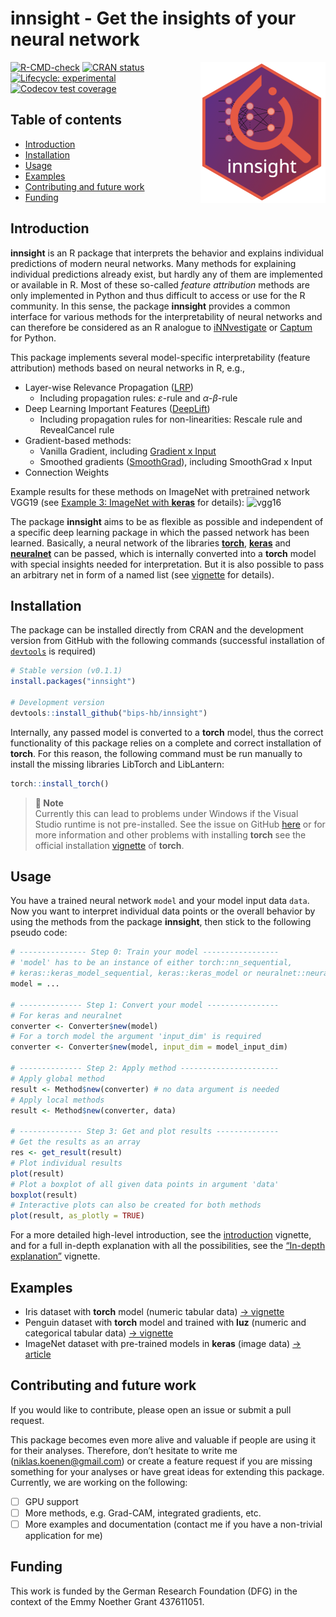
# **innsight** - Get the insights of your neural network

<a href='https://bips-hb.github.io/innsight/'><img src='man/figures/logo.png' align="right" width="200" /></a>

<!-- badges: start -->

[![R-CMD-check](https://github.com/bips-hb/innsight/actions/workflows/R-CMD-check.yaml/badge.svg)](https://github.com/bips-hb/innsight/actions/workflows/R-CMD-check.yaml)
[![CRAN
status](https://www.r-pkg.org/badges/version/innsight)](https://CRAN.R-project.org/package=innsight)
[![Lifecycle:
experimental](https://img.shields.io/badge/lifecycle-experimental-orange.svg)](https://lifecycle.r-lib.org/articles/stages.html#experimental)
[![Codecov test
coverage](https://codecov.io/gh/bips-hb/innsight/branch/master/graph/badge.svg)](https://app.codecov.io/gh/bips-hb/innsight?branch=master)
<!-- badges: end -->

## Table of contents

- [Introduction](#introduction)
- [Installation](#installation)
- [Usage](#usage)
- [Examples](#examples)
- [Contributing and future work](#contributing-and-future-work)
- [Funding](#funding)

## Introduction

**innsight** is an R package that interprets the behavior and explains
individual predictions of modern neural networks. Many methods for
explaining individual predictions already exist, but hardly any of them
are implemented or available in R. Most of these so-called *feature
attribution* methods are only implemented in Python and thus difficult
to access or use for the R community. In this sense, the package
**innsight** provides a common interface for various methods for the
interpretability of neural networks and can therefore be considered as
an R analogue to
[iNNvestigate](https://github.com/albermax/innvestigate) or
[Captum](https://captum.ai/) for Python.

This package implements several model-specific interpretability (feature
attribution) methods based on neural networks in R, e.g.,

- Layer-wise Relevance Propagation
  ([LRP](https://doi.org/10.1371/journal.pone.0130140))
  - Including propagation rules: $\varepsilon$-rule and
    $\alpha$-$\beta$-rule
- Deep Learning Important Features
  ([DeepLift](https://arxiv.org/abs/1704.02685))
  - Including propagation rules for non-linearities: Rescale rule and
    RevealCancel rule
- Gradient-based methods:
  - Vanilla Gradient, including [Gradient x
    Input](https://www.jmlr.org/papers/v11/baehrens10a.html)
  - Smoothed gradients ([SmoothGrad](https://arxiv.org/abs/1706.03825)),
    including SmoothGrad x Input
- Connection Weights

Example results for these methods on ImageNet with pretrained network
VGG19 (see [Example 3: ImageNet with
**keras**](https://bips-hb.github.io/innsight/articles/Example_3_imagenet.html)
for details):
![vgg16](https://github.com/bips-hb/innsight/blob/master/man/images/Vgg19_result.png?raw=true)

The package **innsight** aims to be as flexible as possible and
independent of a specific deep learning package in which the passed
network has been learned. Basically, a neural network of the libraries
[**torch**](https://torch.mlverse.org/),
[**keras**](https://tensorflow.rstudio.com/) and
[**neuralnet**](https://CRAN.R-project.org/package=neuralnet) can be
passed, which is internally converted into a **torch** model with
special insights needed for interpretation. But it is also possible to
pass an arbitrary net in form of a named list (see
[vignette](https://bips-hb.github.io/innsight/articles/detailed_overview.html#model-as-named-list)
for details).

## Installation

The package can be installed directly from CRAN and the development
version from GitHub with the following commands (successful installation
of [`devtools`](https://www.r-project.org/nosvn/pandoc/devtools.html) is
required)

``` r
# Stable version (v0.1.1)
install.packages("innsight")

# Development version
devtools::install_github("bips-hb/innsight")
```

Internally, any passed model is converted to a **torch** model, thus the
correct functionality of this package relies on a complete and correct
installation of **torch**. For this reason, the following command must
be run manually to install the missing libraries LibTorch and
LibLantern:

``` r
torch::install_torch()
```

> **📝 Note**  
> Currently this can lead to problems under Windows if the Visual Studio
> runtime is not pre-installed. See the issue on GitHub
> [here](https://github.com/mlverse/torch/issues/246#issuecomment-695097121)
> or for more information and other problems with installing **torch**
> see the official installation
> [vignette](https://CRAN.R-project.org/package=torch/vignettes/installation.html)
> of **torch**.

## Usage

You have a trained neural network `model` and your model input data
`data`. Now you want to interpret individual data points or the overall
behavior by using the methods from the package **innsight**, then stick
to the following pseudo code:

``` r
# --------------- Step 0: Train your model -----------------
# 'model' has to be an instance of either torch::nn_sequential, 
# keras::keras_model_sequential, keras::keras_model or neuralnet::neuralnet
model = ...

# -------------- Step 1: Convert your model ----------------
# For keras and neuralnet
converter <- Converter$new(model)
# For a torch model the argument 'input_dim' is required
converter <- Converter$new(model, input_dim = model_input_dim)

# -------------- Step 2: Apply method ----------------------
# Apply global method
result <- Method$new(converter) # no data argument is needed
# Apply local methods
result <- Method$new(converter, data)

# -------------- Step 3: Get and plot results --------------
# Get the results as an array
res <- get_result(result)
# Plot individual results
plot(result)
# Plot a boxplot of all given data points in argument 'data' 
boxplot(result)
# Interactive plots can also be created for both methods
plot(result, as_plotly = TRUE)
```

For a more detailed high-level introduction, see the
[introduction](https://bips-hb.github.io/innsight/articles/innsight.html)
vignette, and for a full in-depth explanation with all the
possibilities, see the [“In-depth
explanation”](https://bips-hb.github.io/innsight/articles/detailed_overview.html)
vignette.

## Examples

- Iris dataset with **torch** model (numeric tabular data) [→
  vignette](https://bips-hb.github.io/innsight/articles/Example_1_iris.html)
- Penguin dataset with **torch** model and trained with **luz** (numeric
  and categorical tabular data) [→
  vignette](https://bips-hb.github.io/innsight/articles/Example_2_penguin.html)
- ImageNet dataset with pre-trained models in **keras** (image data) [→
  article](https://bips-hb.github.io/innsight/articles/Example_3_imagenet.html)

## Contributing and future work

If you would like to contribute, please open an issue or submit a pull
request.

This package becomes even more alive and valuable if people are using it
for their analyses. Therefore, don’t hesitate to write me
(<niklas.koenen@gmail.com>) or create a feature request if you are
missing something for your analyses or have great ideas for extending
this package. Currently, we are working on the following:

- [ ] GPU support
- [ ] More methods, e.g. Grad-CAM, integrated gradients, etc.
- [ ] More examples and documentation (contact me if you have a
  non-trivial application for me)

## Funding

This work is funded by the German Research Foundation (DFG) in the
context of the Emmy Noether Grant 437611051.
